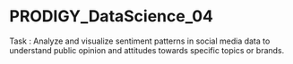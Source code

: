 # PRODIGY_DataScience_04
Task : Analyze and visualize sentiment patterns in social media data to understand public opinion and attitudes towards specific topics or brands.
